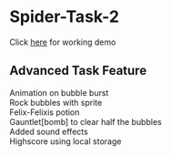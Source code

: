 # Spider-Task-2
Click [here](https://PranavSomaiah.github.io/Spider-Task-2/) for working demo
 ## Advanced Task Feature
 Animation on bubble burst <br />
 Rock  bubbles with sprite <br />
 Felix-Felixis potion <br />
 Gauntlet[bomb] to clear half the bubbles <br />
 Added sound effects <br />
 Highscore using local storage <br />

